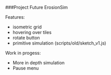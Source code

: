 ###Project Future ErosionSim

Features:
- isometric grid
- hovering over tiles
- rotate button
- primitive simulation (scripts/old/sketch_v1.js)

Work in progess:
- More in depth simulation
- Pause menu
